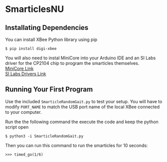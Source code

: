# SmarticlesNU

Installating Dependencies
------------

You can install XBee Python library using pip

    $ pip install digi-xbee
    
You will also need to instal MiniCore into your Arduino IDE and an SI Labs driver for the CP2104 chip to program the smarticles themselves.  
    [MiniCore Link](https://github.com/MCUdude/MiniCore)  
    [SI Labs Drivers Link](https://www.silabs.com/products/interface/usb-bridges/classic-usb-bridges/device.cp2104?q=cp2104;page=1;x6=searchHeader;q6=Software)
    
    
Running Your First Program
-----------
Use the included `SmarticleRandomGait.py` to test your setup. You will have to modify `PORT_NAME` to match the USB port name of the local XBee connected to your computer.  

Run the the following command the execute the code and keep the python script open  
    
    $ python3 -i SmarticleRandomGait.py
    
Then you can run this command to run the smarticles for 10 seconds:  

    >>> timed_go(1/6)
